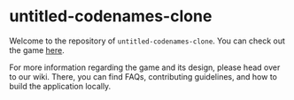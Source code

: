 # untitled-codenames-clone

Welcome to the repository of `untitled-codenames-clone`. You can check out the game [here](google.com).

For more information regarding the game and its design, please head over to our wiki. There, you can find FAQs, contributing guidelines, and how to build the application locally.
